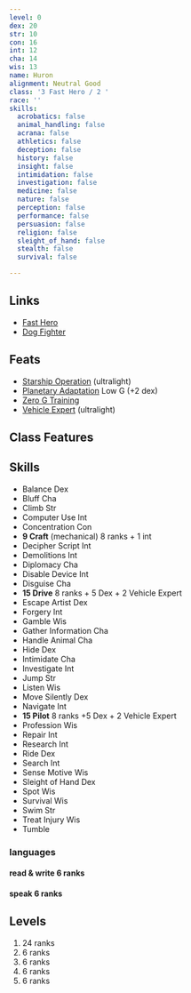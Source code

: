 ```yaml
---
level: 0
dex: 20
str: 10
con: 16
int: 12
cha: 14
wis: 13
name: Huron
alignment: Neutral Good
class: '3 Fast Hero / 2 '
race: ''
skills:
  acrobatics: false
  animal_handling: false
  acrana: false
  athletics: false
  deception: false
  history: false
  insight: false
  intimidation: false
  investigation: false
  medicine: false
  nature: false
  perception: false
  performance: false
  persuasion: false
  religion: false
  sleight_of_hand: false
  stealth: false
  survival: false

---
```

## Links

* [Fast Hero](http://spellbooksoftware.com/d20mrsd/fasthero.html)
* [Dog Fighter](http://spellbooksoftware.com/d20mrsd/futuredogfight.html)

## Feats

* [Starship Operation](http://spellbooksoftware.com/d20mrsd/futurefeats.html#soperation) (ultralight)
* [Planetary Adaptation](http://spellbooksoftware.com/d20mrsd/futurefeats.html#adaptation) Low G (+2 dex)
* [Zero G Training](http://spellbooksoftware.com/d20mrsd/futurefeats.html#zerog)
* [Vehicle Expert](http://spellbooksoftware.com/d20mrsd/featorder.html#vehicleexpert) (ultralight)

## Class Features

## Skills

* Balance Dex
* Bluff Cha
* Climb Str
* Computer Use Int
* Concentration Con
* **9 Craft** (mechanical) 8 ranks + 1 int
* Decipher Script Int
* Demolitions Int
* Diplomacy Cha
* Disable Device Int
* Disguise Cha
* **15 Drive** 8 ranks + 5 Dex + 2 Vehicle Expert
* Escape Artist Dex
* Forgery Int
* Gamble Wis
* Gather Information Cha
* Handle Animal Cha
* Hide Dex
* Intimidate Cha
* Investigate Int
* Jump Str
* Listen Wis
* Move Silently Dex
* Navigate Int
* **15 Pilot** 8 ranks +5 Dex + 2 Vehicle Expert
* Profession Wis
* Repair Int
* Research Int
* Ride Dex
* Search Int
* Sense Motive Wis
* Sleight of Hand Dex
* Spot Wis
* Survival Wis
* Swim Str
* Treat Injury Wis
* Tumble

### languages

#### read & write 6 ranks

#### speak 6 ranks

## Levels

1. 24 ranks
2. 6 ranks
3. 6 ranks
4. 6 ranks
5. 6 ranks